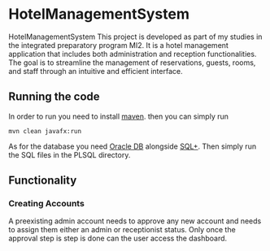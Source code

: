 # HotelManagementSystem
 HotelManagementSystem This project is developed as part of my studies in the integrated preparatory program MI2. It is a hotel management application that includes both administration and reception functionalities. The goal is to streamline the management of reservations, guests, rooms, and staff through an intuitive and efficient interface.

## Running the code
In order to run you need to install [maven](https://maven.apache.org/).
then you can simply run
```
mvn clean javafx:run
```
As for the database you need [Oracle DB](https://www.oracle.com/database/) alongside [SQL+](https://www.oracle.com/database/technologies/sqlplus-cloud.html).
Then simply run the SQL files in the PLSQL directory.

## Functionality
### Creating Accounts
A preexisting admin account needs to approve any new account and needs to assign them either an admin or receptionist status.
Only once the approval step is step is done can the user access the dashboard.
